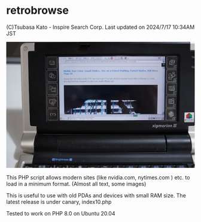 # retrobrowse
(C)Tsubasa Kato - Inspire Search Corp. Last updated on 2024/7/17 10:34AM JST

![Sigmarion 3 running retrobrowse (canary version, index10.php)](https://github.com/stingraze/retrobrowse/blob/main/sigmarion3-nytimes-world0.jpg)

This PHP script allows modern sites (like nvidia.com, nytimes.com ) etc. to load in a minimum format. (Almost all text, some images) 

This is useful to use with old PDAs and devices with small RAM size.
The latest release is under canary, index10.php

Tested to work on PHP 8.0 on Ubuntu 20.04
